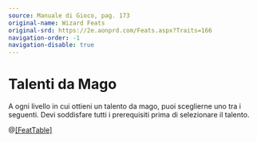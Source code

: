 ```yaml
---
source: Manuale di Gioco, pag. 173
original-name: Wizard Feats
original-srd: https://2e.aonprd.com/Feats.aspx?Traits=166
navigation-order: -1
navigation-disable: true
---
```


# Talenti da Mago

A ogni livello in cui ottieni un talento da mago, puoi sceglierne uno tra i
seguenti. Devi soddisfare tutti i prerequisiti prima di selezionare il talento.

@[[FeatTable]](/classi/mago/talenti)
